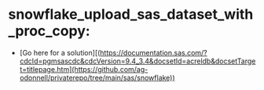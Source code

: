 
# snowflake_upload_sas_dataset_with_proc_copy:
- [Go here for a solution][(https://documentation.sas.com/?cdcId=pgmsascdc&cdcVersion=9.4_3.4&docsetId=acreldb&docsetTarget=titlepage.htm](https://github.com/ag-odonnell/privaterepo/tree/main/sas/snowflake))
